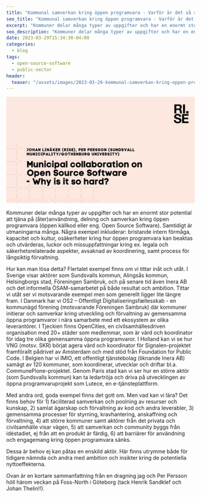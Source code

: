```yaml
---
title: "Kommunal samverkan kring öppen programvara - Varför är det så svårt?"
seo_title: "Kommunal samverkan kring öppen programvara - Varför är det så svårt?"
excerpt: "Kommuner delar många typer av uppgifter och har en enormt stor potential att tjäna på (åter)användning, delning och samverkan kring öppen programvara (öppen källkod eller eng. Open Source Software). Samtidigt är utmaningarna många. Några exempel inkluderar: bristande intern förmåga, kapacitet och kultur, osäkerheter kring hur öppen programvara kan beaktas och utvärderas, luckor och missuppfattningar kring ex. legala och säkerhetsrelaterade aspekter, avsaknad av koordinering, samt process för långsiktig förvaltning."
seo_description: "Kommuner delar många typer av uppgifter och har en enormt stor potential att tjäna på (åter)användning, delning och samverkan kring öppen programvara (öppen källkod eller eng. Open Source Software). Samtidigt är utmaningarna många. Några exempel inkluderar: bristande intern förmåga, kapacitet och kultur, osäkerheter kring hur öppen programvara kan beaktas och utvärderas, luckor och missuppfattningar kring ex. legala och säkerhetsrelaterade aspekter, avsaknad av koordinering, samt process för långsiktig förvaltning."
date: 2023-03-29T15:34:30-04:00
categories:
  - blog
tags:
  - open-source-software
  - public-sector
header:
  teaser: "/assets/images/2023-03-29-kommunal-samverkan-kring-oppen-programvara-varfor-ar-det-svart/teaser.jpg"
---
```



<div class="thumbnail-container">
<img src="/assets/images/2023-03-29-kommunal-samverkan-kring-oppen-programvara-varfor-ar-det-svart/teaser.jpg" alt=""></div>

Kommuner delar många typer av uppgifter och har en enormt stor potential att tjäna på (åter)användning, delning och samverkan kring öppen programvara (öppen källkod eller eng. Open Source Software). Samtidigt är utmaningarna många. Några exempel inkluderar: bristande intern förmåga, kapacitet och kultur, osäkerheter kring hur öppen programvara kan beaktas och utvärderas, luckor och missuppfattningar kring ex. legala och säkerhetsrelaterade aspekter, avsaknad av koordinering, samt process för långsiktig förvaltning.

Hur kan man lösa detta? Flertalet exempel finns om vi tittar inåt och utåt. I Sverige visar aktörer som Sundsvalls kommun, Alingsås kommun, Helsingborgs stad, Föreningen Sambruk, och på senare tid även Inera AB och det informella ÖSAM-samarbetet på både resultat och ambition. Tittar vi utåt ser vi motsvarande exempel men som generellt ligger lite längre fram. I Danmark har vi OS2 – Offentligt Digitaliseringsfællesskab - en kommunägd förening (motsvarande Föreningen Sambruk) där kommuner initierar och samverkar kring utveckling och förvaltning av gemensamma öppna programvaror i nära samarbete med ett ekosystem av olika leverantörer. I Tjeckien finns OpenCities, en civilsamhällesdriven organisation med 20+ städer som medlemmar, som är värd och koordinator för idag tre olika gemensamma öppna programvaror. I Holland kan vi se hur VNG (motsv. SKR) börjat agera värd och koordinator för Signalen-projektet framförallt pådrivet av Amsterdam och med stöd från Foundation for Public Code. I Belgien har vi IMIO, ett offentligt tjänstebolag (liknande Inera AB) samägt av 120 kommuner, som koordinerar, utvecklar och driftar bl.a. CommunePlone-projektet. Genom Paris stad kan vi ser hur en större aktör (som Sundsvalls kommun) kan ta ledartröja och driva på utvecklingen av öppna programvaruprojekt som Lutece, en e-tjänsteplattform.

Med andra ord, goda exempel finns det gott om. Men vad kan vi lära? Det finns behov för 1) faciliterad samverkan och poolning av resurser och kunskap, 2) samlat ägarskap och förvaltning av kod och andra leverabler, 3) gemensamma processer för styrning, kravhantering, anskaffning och förvaltning, 4) att större kommuner samt aktörer från det privata och civilsamhälle visar vägen, 5) att samverkan och community byggs från idéstadiet, ej från att en produkt är färdig, 6) att barriärer för användning och engagemang kring öppen programvara sänks.

Dessa är behov ej kan påtas en enskild aktör. Här finns utrymme både för tidigare nämnda och andra med ambition och insikter kring de potentiella nyttoeffekterna.

Ovan är en kortare sammanfattning från en dragning jag och Per Persson höll härom veckan på Foss-North i Göteborg (tack Henrik Sandklef och Johan Thelin!!).
